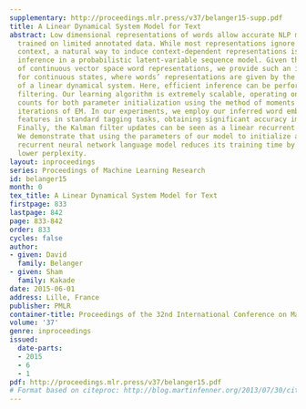 ```yaml
---
supplementary: http://proceedings.mlr.press/v37/belanger15-supp.pdf
title: A Linear Dynamical System Model for Text
abstract: Low dimensional representations of words allow accurate NLP models to be
  trained on limited annotated data. While most representations ignore words’ local
  context, a natural way to induce context-dependent representations is to perform
  inference in a probabilistic latent-variable sequence model. Given the recent success
  of continuous vector space word representations, we provide such an inference procedure
  for continuous states, where words’ representations are given by the posterior mean
  of a linear dynamical system. Here, efficient inference can be performed using Kalman
  filtering. Our learning algorithm is extremely scalable, operating on simple co-occurrence
  counts for both parameter initialization using the method of moments and subsequent
  iterations of EM. In our experiments, we employ our inferred word embeddings as
  features in standard tagging tasks, obtaining significant accuracy improvements.
  Finally, the Kalman filter updates can be seen as a linear recurrent neural network.
  We demonstrate that using the parameters of our model to initialize a non-linear
  recurrent neural network language model reduces its training time by a day and yields
  lower perplexity.
layout: inproceedings
series: Proceedings of Machine Learning Research
id: belanger15
month: 0
tex_title: A Linear Dynamical System Model for Text
firstpage: 833
lastpage: 842
page: 833-842
order: 833
cycles: false
author:
- given: David
  family: Belanger
- given: Sham
  family: Kakade
date: 2015-06-01
address: Lille, France
publisher: PMLR
container-title: Proceedings of the 32nd International Conference on Machine Learning
volume: '37'
genre: inproceedings
issued:
  date-parts:
  - 2015
  - 6
  - 1
pdf: http://proceedings.mlr.press/v37/belanger15.pdf
# Format based on citeproc: http://blog.martinfenner.org/2013/07/30/citeproc-yaml-for-bibliographies/
---
```

